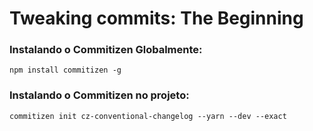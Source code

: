 # Tweaking commits: The Beginning

### Instalando o Commitizen Globalmente:
`npm install commitizen -g`

### Instalando o Commitizen no projeto:
`commitizen init cz-conventional-changelog --yarn --dev --exact`
